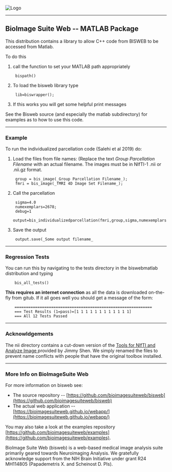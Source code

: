 ![Logo](https://bioimagesuiteweb.github.io/bisweb-manual/bisweb_newlogo_small.png)

---
## BioImage Suite Web -- MATLAB Package

This distribution contains a library to allow C++ code from BISWEB to be
accessed from Matlab.

To do this

1. call the function to set your MATLAB path appropriately

        bispath()

2. To load the bisweb library type

        lib=biswrapper();

3. If this works you will get some helpful print messages


See the Bisweb source (and especially the matlab subdirectory) for examples as
to how to use this code.


------------------
### Example 

To run the individualized parcellation code (Salehi et al 2019) do:

1. Load the files from file names: (Replace the text _Group Parcellation Filename_ with an actual filename.  The images must be in NIfTI-1 .nii or .nii.gz format.

        group = bis_image(_Group Parcellation Filename_);
        fmri = bis_image(_fMRI 4D Image Set Filename_);

2. Call the parcellation

        sigma=4.0
        numexemplars=2678;
        debug=1
        output=bis_individualizedparcellation(fmri,group,sigma,numexemplars,debug,'false');

3. Save the output

        output.save(_Some output filename_
----

### Regression Tests

You can run this by navigating to the tests directory in the biswebmatlab
distribution and typing

        bis_all_tests()
        
        
__This requires an internet connection__ as all the data is downloaded
on-the-fly from gitub. If it all goes well you should get a message of the
form:

        ============================================================
        === Test Results (1=pass)=[1 1 1 1 1 1 1 1 1 1 1 1]
        === All 12 Tests Passed

---

### Acknowldgements

The nii directory contains a cut-down version of the
[Tools for NIfTI and Analyze Image
](https://www.mathworks.com/matlabcentral/fileexchange/8797-tools-for-nifti-and-analyze-image)
provided by Jimmy Shen. We simply renamed the files to prevent name conflicts
with people that have the original toolbox installed.


---

### More Info on BioImageSuite Web

For more information on bisweb see:

* The source repository --
  [https://github.com/bioimagesuiteweb/bisweb](https://github.com/bioimagesuiteweb/bisweb)
* The actual web application --
  [https://bioimagesuiteweb.github.io/webapp/](https://bioimagesuiteweb.github.io/webapp/)
  
You may also take a look at the examples repository
[https://github.com/bioimagesuiteweb/examples](https://github.com/bioimagesuiteweb/examples).

BioImage Suite Web (bisweb) is a web-based medical image analysis suite
primarily geared towards Neuroimaging Analysis. We gratefully acknowledge
support from the NIH Brain Initiative under grant R24 MH114805 (Papademetris
X. and Scheinost D. PIs).
